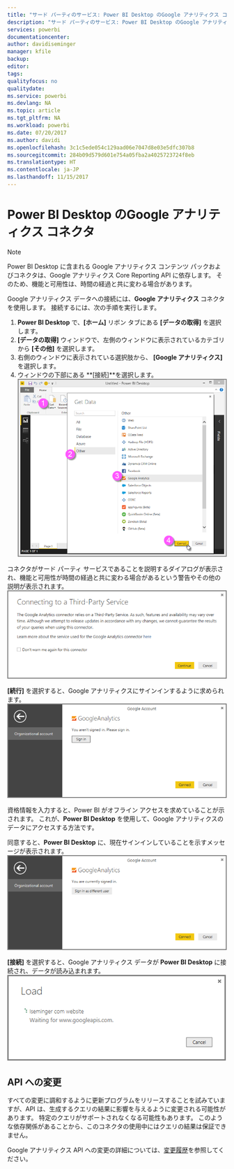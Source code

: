 ```yaml
---
title: "サード パーティのサービス: Power BI Desktop のGoogle アナリティクス コネクタ"
description: "サード パーティのサービス: Power BI Desktop のGoogle アナリティクス コネクタ"
services: powerbi
documentationcenter: 
author: davidiseminger
manager: kfile
backup: 
editor: 
tags: 
qualityfocus: no
qualitydate: 
ms.service: powerbi
ms.devlang: NA
ms.topic: article
ms.tgt_pltfrm: NA
ms.workload: powerbi
ms.date: 07/20/2017
ms.author: davidi
ms.openlocfilehash: 3c1c5ede054c129aad06e7047d8e03e5dfc307b8
ms.sourcegitcommit: 284b09d579d601e754a05fba2a4025723724f8eb
ms.translationtype: HT
ms.contentlocale: ja-JP
ms.lasthandoff: 11/15/2017
---
```

# <a name="google-analytics-connector-for-power-bi-desktop"></a>Power BI Desktop のGoogle アナリティクス コネクタ
> [!NOTE]
> Power BI Desktop に含まれる Google アナリティクス コンテンツ パックおよびコネクタは、Google アナリティクス Core Reporting API に依存します。 そのため、機能と可用性は、時間の経過と共に変わる場合があります。
> 
> 

Google アナリティクス データへの接続には、**Google アナリティクス** コネクタを使用します。 接続するには、次の手順を実行します。

1. **Power BI Desktop** で、**[ホーム]** リボン タブにある **[データの取得]** を選択します。
2. **[データの取得]** ウィンドウで、左側のウィンドウに表示されているカテゴリから **[その他]** を選択します。
3. 右側のウィンドウに表示されている選択肢から、 **[Google アナリティクス]** を選択します。
4. ウィンドウの下部にある **[接続]**を選択します。  
   ![](media/service-google-analytics-connector/tps_googleanalytics_1.png)

コネクタがサード パーティ サービスであることを説明するダイアログが表示され、機能と可用性が時間の経過と共に変わる場合があるという警告やその他の説明が表示されます。  
![](media/service-google-analytics-connector/tps_googleanalytics_2.png)

**[続行]** を選択すると、Google アナリティクスにサインインするように求められます。  
![](media/service-google-analytics-connector/tps_googleanalytics_3.png)

資格情報を入力すると、Power BI がオフライン アクセスを求めていることが示されます。 これが、**Power BI Desktop** を使用して、Google アナリティクスのデータにアクセスする方法です。  

同意すると、**Power BI Desktop** に、現在サインインしていることを示すメッセージが表示されます。  
![](media/service-google-analytics-connector/tps_googleanalytics_5.png)

**[接続]** を選択すると、Google アナリティクス データが **Power BI Desktop** に接続され、データが読み込まれます。  
![](media/service-google-analytics-connector/tps_googleanalytics_6.png)

## <a name="changes-to-the-api"></a>API への変更
すべての変更に調和するように更新プログラムをリリースすることを試みていますが、API は、生成するクエリの結果に影響を与えるように変更される可能性があります。 特定のクエリがサポートされなくなる可能性もあります。 このような依存関係があることから、このコネクタの使用中にはクエリの結果は保証できません。

Google アナリティクス API への変更の詳細については、[変更履歴](https://developers.google.com/analytics/devguides/changelog)を参照してください。

